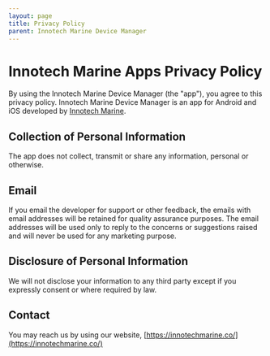 ```yaml
---
layout: page
title: Privacy Policy
parent: Innotech Marine Device Manager
---
```


# Innotech Marine Apps Privacy Policy

By using the Innotech Marine Device Manager (the "app"), you agree to this privacy policy. Innotech Marine Device Manager is an app for Android and iOS developed by [Innotech Marine](https://innotechmarine.co/).
  
## Collection of Personal Information

The app does not collect, transmit or share any information, personal or otherwise.

## Email

If you email the developer for support or other feedback, the emails with email addresses will be retained for quality assurance purposes. The email addresses will be used only to reply to the concerns or suggestions raised and will never be used for any marketing purpose.

## Disclosure of Personal Information

We will not disclose your information to any third party except if you expressly consent or where required by law.
  
## Contact
You may reach us by using our website, [https://innotechmarine.co/](https://innotechmarine.co/)